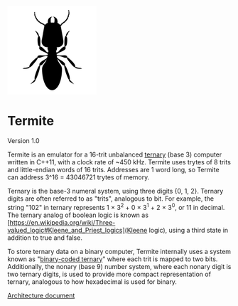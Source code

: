 ![Termite icon](./icon.png)
# Termite
Version 1.0

Termite is an emulator for a 16-trit unbalanced [ternary](https://en.wikipedia.org/wiki/Ternary_numeral_system) (base 3) computer written in C++11, with a clock rate of ~450 kHz. Termite uses trytes of 8 trits and little-endian words of 16 trits. Addresses are 1 word long, so Termite can address 3^16 = 43046721 trytes of memory.

Ternary is the base-3 numeral system, using three digits {0, 1, 2}. Ternary digits are often referred to as "trits", analogous to bit. For example, the string "102" in ternary represents 1 × 3<sup>2</sup> + 0 ×  3<sup>1</sup> + 2 × 3<sup>0</sup>, or 11 in decimal. The ternary analog of boolean logic is known as [https://en.wikipedia.org/wiki/Three-valued_logic#Kleene_and_Priest_logics](Kleene logic), using a third state in addition to true and false. 

To store ternary data on a binary computer, Termite internally uses a system known as "[binary-coded ternary](https://en.wikipedia.org/wiki/Ternary_numeral_system#Binary-coded_ternary)" where each trit is mapped to two bits. Additionally, the nonary (base 9) number system, where each nonary digit is two ternary digits, is used to provide more compact representation of ternary, analogous to how hexadecimal is used for binary.
 
[Architecture document](architecture.md)

